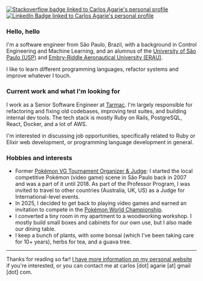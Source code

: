 [![Stackoverflow badge linked to Carlos Agarie's personal profile](https://img.shields.io/badge/Stackoverflow-blue?style=for-the-badge&logo=stackoverflow&logoColor=white)](https://stackoverflow.com/users/1015273/agarie)
[![LinkedIn Badge linked to Carlos Agarie's personal profile](https://img.shields.io/badge/LinkedIn-blue?style=for-the-badge&logo=linkedin&logoColor=white)](https://www.linkedin.com/in/carlos-agarie-99469012)

### Hello, hello

I'm a software engineer from São Paulo, Brazil, with a background in Control Engineering and Machine Learning, and an alumnus of the [University of São Paulo (USP)](https://www5.usp.br/#english) and [Embry-Riddle Aeronautical University (ERAU)](https://erau.edu/).

I like to learn different programming languages, refactor systems and improve whatever I touch.

### Current work and what I'm looking for

I work as a Senior Software Engineer at [Tarmac](https://www.tarmac.io/). I'm largely responsible for refactoring and fixing old codebases, improving test suites, and building internal dev tools. The tech stack is mostly Ruby on Rails, PostgreSQL, React, Docker, and a lot of AWS.

I'm interested in discussing job opportunities, specifically related to Ruby or Elixir web development, or programming language development in general.

### Hobbies and interests

- Former [Pokémon VG Tournament Organizer & Judge](https://professorprogram.pokemon.com/page/about-professors): I started the local competitive Pokémon (video game) scene in São Paulo back in 2007 and was a part of it until 2018. As part of the Professor Program, I was invited to travel to other countries (Australia, UK, US) as a Judge for International-level events.
- In 2025, I decided to get back to playing video games and earned an invitation to compete in the [Pokémon World Championship](https://worlds.pokemon.com/en-us/).
- I converted a tiny room in my apartment to a woodworking workshop. I mostly build small boxes and cabinets for our own use, but I also made our dining table.
- I keep a bunch of plants, with some bonsai (which I've been taking care for 10+ years), herbs for tea, and a guava tree.

---

Thanks for reading so far! [I have more information on my personal website](https://agarie.net.br/about) if you're interested, or you can contact me at carlos [dot] agarie [at] gmail [dot] com.
